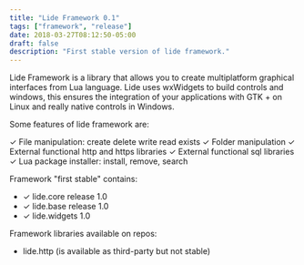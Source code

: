 ```yaml
---
title: "Lide Framework 0.1"
tags: ["framework", "release"]
date: 2018-03-27T08:12:50-05:00
draft: false
description: "First stable version of lide framework."
---
```


Lide Framework is a library that allows you to create multiplatform graphical interfaces from Lua language. Lide uses wxWidgets to build controls and windows, this ensures the integration of your applications with GTK + on Linux and really native controls in Windows.	

Some features of lide framework are:

✓ File manipulation: create delete write read exists
✓ Folder manipulation
✓ External functional http and https libraries
✓ External functional sql libraries
✓ Lua package installer: install, remove, search

Framework "first stable" contains:

- ✓ lide.core release 1.0
- ✓ lide.base release 1.0
- ✓ lide.widgets 1.0 

Framework libraries available on repos:

- lide.http (is available as third-party but not stable)